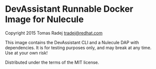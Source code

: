 # DevAssistant Runnable Docker Image for Nulecule

Copyright 2015 Tomas Radej <tradej@redhat.com>

This image contains the DevAssistant CLI and a Nulecule DAP with dependencies.
It is for testing purposes only, and may break at any time. Use at your own
risk!

Distributed under the terms of the MIT license.

